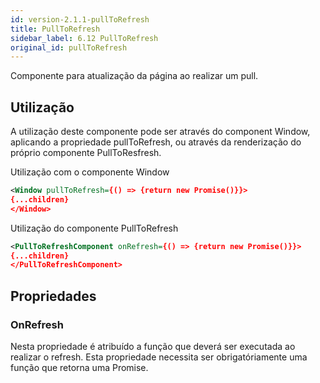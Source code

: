 ```yaml
---
id: version-2.1.1-pullToRefresh
title: PullToRefresh
sidebar_label: 6.12 PullToRefresh
original_id: pullToRefresh
---
```


Componente para atualização da página ao realizar um pull.

## Utilização

A utilização deste componente pode ser através do component Window, aplicando a propriedade pullToRefresh, ou através da renderização do próprio componente PullToResfresh.

Utilização com o componente Window

```xml
<Window pullToRefresh={() => {return new Promise()}}>
{...children}
</Window>
```

Utilização do componente PullToRefresh

```xml
<PullToRefreshComponent onRefresh={() => {return new Promise()}}>
{...children}
</PullToRefreshComponent>
```

## Propriedades

### OnRefresh

Nesta propriedade é atribuído a função que deverá ser executada ao realizar o refresh. Esta propriedade necessita ser obrigatóriamente uma função que retorna uma Promise.
